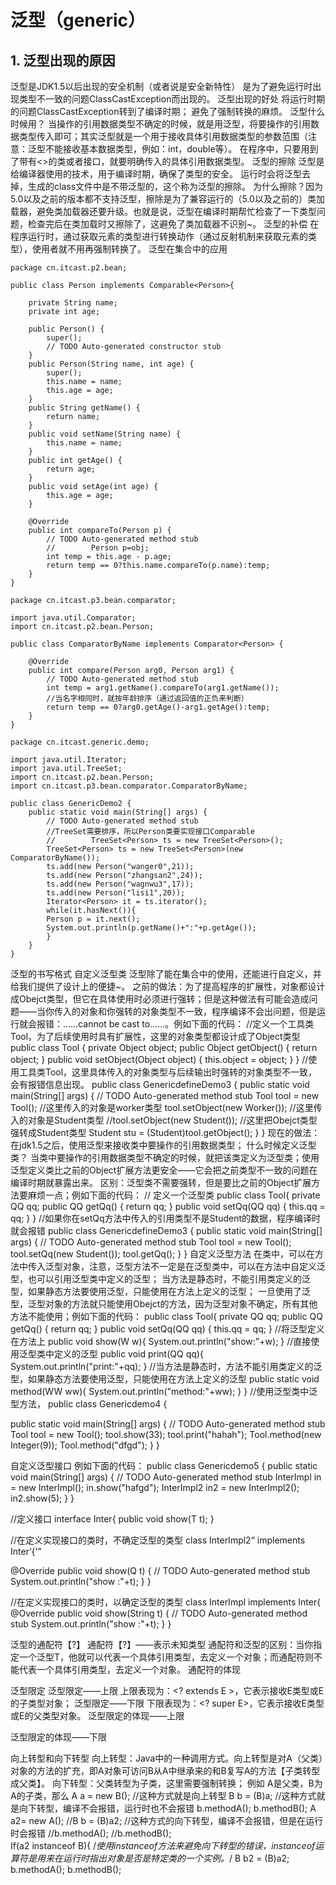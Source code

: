 # 泛型（generic）
## 1. 泛型出现的原因
泛型是JDK1.5以后出现的安全机制（或者说是安全新特性）
是为了避免运行时出现类型不一致的问题ClassCastException而出现的。
泛型出现的好处
将运行时期的问题ClassCastException转到了编译时期；
避免了强制转换的麻烦。
泛型什么时候用？
当操作的引用数据类型不确定的时候，就是用泛型，将要操作的引用数据类型传入即可；其实泛型就是一个用于接收具体引用数据类型的参数范围（注意：泛型不能接收基本数据类型，例如：int，double等）。
在程序中，只要用到了带有<>的类或者接口，就要明确传入的具体引用数据类型。
泛型的擦除
泛型是给编译器使用的技术，用于编译时期，确保了类型的安全。
运行时会将泛型去掉，生成的class文件中是不带泛型的，这个称为泛型的擦除。
为什么擦除？因为5.0以及之前的版本都不支持泛型，擦除是为了兼容运行的（5.0以及之前的）类加载器，避免类加载器还要升级。也就是说，泛型在编译时期帮忙检查了一下类型问题，检查完后在类加载时又擦除了，这避免了类加载器不识别~。
泛型的补偿
在程序运行时，通过获取元素的类型进行转换动作（通过反射机制来获取元素的类型），使用者就不用再强制转换了。
泛型在集合中的应用

```代码
package cn.itcast.p2.bean;

public class Person implements Comparable<Person>{

    private String name;
    private int age;
    
    public Person() {
        super();
        // TODO Auto-generated constructor stub
    }
    public Person(String name, int age) {
        super();
        this.name = name;
        this.age = age;
    }
    public String getName() {
    	return name;
    }
    public void setName(String name) {
    	this.name = name;
    }
    public int getAge() {
    	return age;
    }
    public void setAge(int age) {
    	this.age = age;
    }

    @Override
    public int compareTo(Person p) {
        // TODO Auto-generated method stub
        //        Person p=obj;
        int temp = this.age - p.age;
        return temp == 0?this.name.compareTo(p.name):temp;
    }   
}
```
```代码
package cn.itcast.p3.bean.comparator;

import java.util.Comparator;
import cn.itcast.p2.bean.Person;

public class ComparatorByName implements Comparator<Person> {

    @Override
    public int compare(Person arg0, Person arg1) {
        // TODO Auto-generated method stub
        int temp = arg1.getName().compareTo(arg1.getName());
        //当名字相同时，就按年龄排序（通过返回值的正负来判断）
        return temp == 0?arg0.getAge()-arg1.getAge():temp;
    }
}
```
```代码
package cn.itcast.generic.demo;

import java.util.Iterator;
import java.util.TreeSet;
import cn.itcast.p2.bean.Person;
import cn.itcast.p3.bean.comparator.ComparatorByName;

public class GenericDemo2 {
    public static void main(String[] args) {
        // TODO Auto-generated method stub
        //TreeSet需要排序，所以Person类要实现接口Comparable
        //        TreeSet<Person> ts = new TreeSet<Person>();
        TreeSet<Person> ts = new TreeSet<Person>(new ComparatorByName());
        ts.add(new Person("wanger0",21));
        ts.add(new Person("zhangsan2",24));
        ts.add(new Person("wagnwu3",17));
        ts.add(new Person("lisi1",20));
        Iterator<Person> it = ts.iterator();
        while(it.hasNext()){
        Person p = it.next();
        System.out.println(p.getName()+":"+p.getAge());
        }
    }
}
```

泛型的书写格式
自定义泛型类
泛型除了能在集合中的使用，还能进行自定义，并给我们提供了设计上的便捷~。
之前的做法：为了提高程序的扩展性，对象都设计成Obejct类型，但它在具体使用时必须进行强转；但是这种做法有可能会造成问题——当你传入的对象和你强转的对象类型不一致，程序编译不会出问题，但是运行就会报错：……cannot be cast to……。例如下面的代码：
//定义一个工具类Tool，为了后续使用时具有扩展性，这里的对象类型都设计成了Object类型
public class Tool {
private Object object;
public Object getObject() {
return object;
}
public void setObject(Object object) {
this.object = object;
}
}
//使用工具类Tool，这里具体传入的对象类型与后续输出时强转的对象类型不一致，会有报错信息出现。
public class GenericdefineDemo3 {
public static void main(String[] args) {
// TODO Auto-generated method stub
Tool tool = new Tool();
//这里传入的对象是worker类型
tool.setObject(new Worker());
//这里传入的对象是Student类型
//tool.setObject(new Student());
//这里把Obejct类型强转成Student类型
Student stu = (Student)tool.getObject();
}
}
现在的做法：在jdk1.5之后，使用泛型来接收类中要操作的引用数据类型；
什么时候定义泛型类？
当类中要操作的引用数据类型不确定的时候，就把该类定义为泛型类；使用泛型定义类比之前的Object扩展方法更安全——它会把之前类型不一致的问题在编译时期就暴露出来。
区别：泛型类不需要强转，但是要比之前的Object扩展方法要麻烦一点；例如下面的代码：
// 定义一个泛型类
public class Tool<QQ>{
private QQ qq;
public QQ getQq() {
return qq;
}
public void setQq(QQ qq) {
this.qq = qq;
}
}
//如果你在setQq方法中传入的引用类型不是Student的数据，程序编译时就会报错
public class GenericdefineDemo3 {
public static void main(String[] args) {
// TODO Auto-generated method stub
Tool<Student> tool = new Tool<Student>();
tool.setQq(new Student());
tool.getQq();
}
}
自定义泛型方法
在类中，可以在方法中传入泛型对象，注意，泛型方法不一定是在泛型类中，可以在方法中自定义泛型，也可以引用泛型类中定义的泛型；
当方法是静态时，不能引用类定义的泛型，如果静态方法要使用泛型，只能使用在方法上定义的泛型；
一旦使用了泛型，泛型对象的方法就只能使用Obejct的方法，因为泛型对象不确定，所有其他方法不能使用；例如下面的代码：
public class Tool<QQ>{
private QQ qq;
public QQ getQq() {
return qq;
}
public void setQq(QQ qq) {
this.qq = qq;
}
//将泛型定义在方法上
public<W> void show(W w){
System.out.println("show:"+w);
}
//直接使用泛型类中定义的泛型
public void print(QQ qq){
System.out.println("print:"+qq);
}
//当方法是静态时，方法不能引用类定义的泛型，如果静态方法要使用泛型，只能使用在方法上定义的泛型
public static <WW> void method(WW ww){
System.out.println("method:"+ww);
}
}
//使用泛型类中泛型方法，
public class Genericdemo4 {

public static void main(String[] args) {
// TODO Auto-generated method stub
Tool<String> tool = new Tool<String>();
tool.show(33);
tool.print("hahah");
Tool.method(new Integer(9));
Tool.method("dfgd");
}
}

自定义泛型接口
例如下面的代码：
public class Genericdemo5 {
public static void main(String[] args) {
// TODO Auto-generated method stub
InterImpl in = new InterImpl();
in.show("hafgd");
InterImpl2<Integer> in2 = new InterImpl2<Integer>();
in2.show(5);
}
}

//定义接口
interface Inter<T>{
public void show(T t);
}

//在定义实现接口的类时，不确定泛型的类型
class InterImpl2<Q> implements Inter<Q>{

@Override
public void show(Q t) {
// TODO Auto-generated method stub
System.out.println("show :"+t);
}
}

//在定义实现接口的类时，以确定泛型的类型
class InterImpl implements Inter<String>{
@Override
public void show(String t) {
// TODO Auto-generated method stub
System.out.println("show :"+t);
}
}

泛型的通配符【?】
通配符【?】——表示未知类型
通配符和泛型的区别：当你指定一个泛型T，他就可以代表一个具体引用类型，去定义一个对象；而通配符则不能代表一个具体引用类型，去定义一个对象。
通配符的体现

泛型限定
泛型限定——上限
上限表现为：<? extends E >，它表示接收E类型或E的子类型对象；
泛型限定——下限
下限表现为：<? super E>，它表示接收E类型或E的父类型对象。
泛型限定的体现——上限

泛型限定的体现——下限

向上转型和向下转型
向上转型：Java中的一种调用方式。向上转型是对A（父类）对象的方法的扩充，即A对象可访问B从A中继承来的和B复写A的方法【子类转型成父类】。
向下转型：父类转型为子类，这里需要强制转换；
例如 A是父类，B为A的子类，那么
A a = new B();  //这种方式就是向上转型
B b = (B)a;    //这种方式就是向下转型，编译不会报错，运行时也不会报错
b.methodA();
b.methodB();
A a2= new A();
//B b = (B)a2;  //这种方式的向下转型，编译不会报错，但是在运行时会报错
//b.methodA();
//b.methodB();    
If(a2 instanceof B){ /*使用instanceof方法来避免向下转型的错误，instanceof运算符是用来在运行时指出对象是否是特定类的一个实例。*/
B b2 = (B)a2;
b.methodA();
b.methodB();